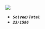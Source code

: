 ![](https://raw.githubusercontent.com/Ma63d/leetcode-spider/master/img/site-logo.png)

*  _**`Solved/Total`**_    
* _**`23/1586`**_
